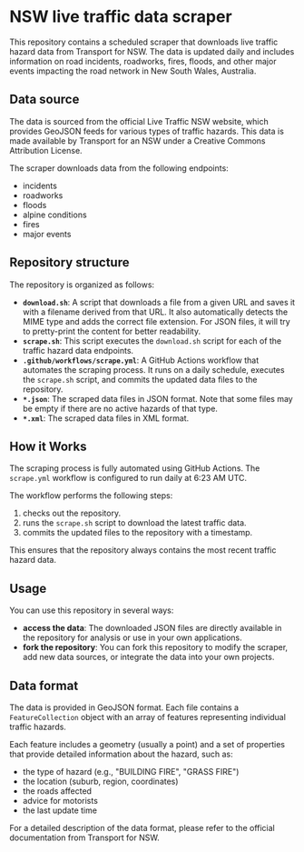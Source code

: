 # NSW live traffic data scraper

This repository contains a scheduled scraper that downloads live traffic hazard data from Transport for NSW. The data is updated daily and includes information on road incidents, roadworks, fires, floods, and other major events impacting the road network in New South Wales, Australia.

## Data source

The data is sourced from the official Live Traffic NSW website, which provides GeoJSON feeds for various types of traffic hazards. This data is made available by Transport for an NSW under a Creative Commons Attribution License.

The scraper downloads data from the following endpoints:
- incidents
- roadworks
- floods
- alpine conditions
- fires
- major events

## Repository structure

The repository is organized as follows:

- **`download.sh`**: A script that downloads a file from a given URL and saves it with a filename derived from that URL. It also automatically detects the MIME type and adds the correct file extension. For JSON files, it will try to pretty-print the content for better readability.
- **`scrape.sh`**: This script executes the `download.sh` script for each of the traffic hazard data endpoints.
- **`.github/workflows/scrape.yml`**: A GitHub Actions workflow that automates the scraping process. It runs on a daily schedule, executes the `scrape.sh` script, and commits the updated data files to the repository.
- **`*.json`**: The scraped data files in JSON format. Note that some files may be empty if there are no active hazards of that type.
- **`*.xml`**: The scraped data files in XML format.

## How it Works

The scraping process is fully automated using GitHub Actions. The `scrape.yml` workflow is configured to run daily at 6:23 AM UTC.

The workflow performs the following steps:
1. checks out the repository.
2. runs the `scrape.sh` script to download the latest traffic data.
3. commits the updated files to the repository with a timestamp.

This ensures that the repository always contains the most recent traffic hazard data.

## Usage

You can use this repository in several ways:
- **access the data**: The downloaded JSON files are directly available in the repository for analysis or use in your own applications.
- **fork the repository**: You can fork this repository to modify the scraper, add new data sources, or integrate the data into your own projects.

## Data format

The data is provided in GeoJSON format. Each file contains a `FeatureCollection` object with an array of features representing individual traffic hazards.

Each feature includes a geometry (usually a point) and a set of properties that provide detailed information about the hazard, such as:
- the type of hazard (e.g., "BUILDING FIRE", "GRASS FIRE")
- the location (suburb, region, coordinates)
- the roads affected
- advice for motorists
- the last update time

For a detailed description of the data format, please refer to the official documentation from Transport for NSW.
